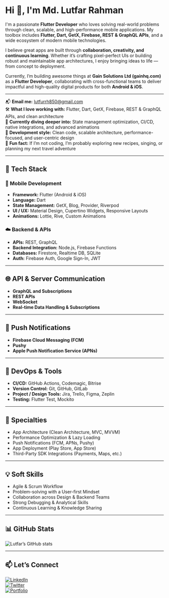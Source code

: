 # Hi 👋, I'm Md. Lutfar Rahman

I'm a passionate **Flutter Developer** who loves solving real-world problems through clean, scalable, and high-performance mobile applications. My toolbox includes **Flutter, Dart, GetX, Firebase, REST & GraphQL APIs**, and a wide ecosystem of modern mobile technologies.

I believe great apps are built through **collaboration, creativity, and continuous learning**. Whether it’s crafting pixel-perfect UIs or building robust and maintainable app architectures, I enjoy bringing ideas to life — from concept to deployment.

Currently, I’m building awesome things at **Gain Solutions Ltd (gainhq.com)** as a **Flutter Developer**, collaborating with cross-functional teams to deliver impactful and high-quality digital products for both **Android & iOS**.

---

📬 **Email me:** lutfurrh850@gmail.com  
🛠️ **What I love working with:** Flutter, Dart, GetX, Firebase, REST & GraphQL APIs, and clean architecture  
🌱 **Currently diving deeper into:** State management optimization, CI/CD, native integrations, and advanced animations  
🎯 **Development style:** Clean code, scalable architecture, performance-focused, and user-centric design  
🎸 **Fun fact:** If I’m not coding, I’m probably exploring new recipes, singing, or planning my next travel adventure  

---

## 🚀 Tech Stack

### 📱 Mobile Development
- **Framework:** Flutter (Android & iOS)  
- **Language:** Dart  
- **State Management:** GetX, Blog, Provider, Riverpod  
- **UI / UX:** Material Design, Cupertino Widgets, Responsive Layouts  
- **Animations:** Lottie, Rive, Custom Animations  

### ☁️ Backend & APIs
- **APIs:** REST, GraphQL  
- **Backend Integration:** Node.js, Firebase Functions  
- **Databases:** Firestore, Realtime DB, SQLite  
- **Auth:** Firebase Auth, Google Sign-In, JWT  

---

## 🌐 API & Server Communication
- **GraphQL and Subscriptions**  
- **REST APIs**  
- **WebSocket**  
- **Real-time Data Handling & Subscriptions**  

---

## 🔔 Push Notifications
- **Firebase Cloud Messaging (FCM)**  
- **Pushy**  
- **Apple Push Notification Service (APNs)**  

---

## 🧰 DevOps & Tools
- **CI/CD:** GitHub Actions, Codemagic, Bitrise  
- **Version Control:** Git, GitHub, GitLab  
- **Project / Design Tools:** Jira, Trello, Figma, Zeplin  
- **Testing:** Flutter Test, Mockito  

---

## 🔧 Specialties
- App Architecture (Clean Architecture, MVC, MVVM)  
- Performance Optimization & Lazy Loading  
- Push Notifications (FCM, APNs, Pushy)  
- App Deployment (Play Store, App Store)  
- Third-Party SDK Integrations (Payments, Maps, etc.)  

---

## 💡 Soft Skills
- Agile & Scrum Workflow  
- Problem-solving with a User-first Mindset  
- Collaboration across Design & Backend Teams  
- Strong Debugging & Analytical Skills  
- Continuous Learning & Knowledge Sharing  

---

## 📊 GitHub Stats
![Lutfar’s GitHub stats](https://github-readme-stats.vercel.app/api?username=your-github-username&show_icons=true&theme=radical)

---

## 📫 Let’s Connect
[![LinkedIn](https://img.shields.io/badge/LinkedIn-Connect-blue?logo=linkedin&logoColor=white)](https://www.linkedin.com/in/your-linkedin)  
[![Twitter](https://img.shields.io/badge/Twitter-Follow-blue?logo=twitter&logoColor=white)](https://twitter.com/your-twitter)  
[![Portfolio](https://img.shields.io/badge/Portfolio-Visit-green?logo=github&logoColor=white)](https://your-portfolio-site.com)
